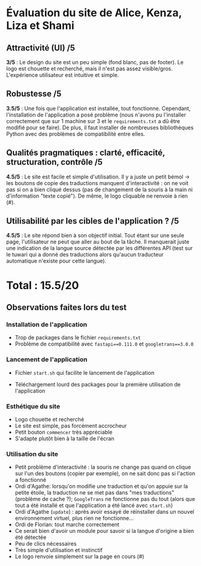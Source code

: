 # Évaluation du site de Alice, Kenza, Liza et Shami

## Attractivité (UI) /5
**3/5** : Le design du site est un peu simple (fond blanc, pas de footer). Le logo est chouette et recherché, mais il n'est pas assez visible/gros. L'expérience utilisateur est intuitive et simple.

## Robustesse /5
**3.5/5** : Une fois que l'application est installée, tout fonctionne. Cependant, l'installation de l'application a posé problème (nous n'avons pu l'installer correctement que sur 1 machine sur 3 et le `requirements.txt` a dû être modifié pour se faire). De plus, il faut installer de nombreuses bibliothèques Python avec des problèmes de compatibilité entre elles.

## Qualités pragmatiques : clarté, efficacité, structuration, contrôle /5
**4.5/5** : Le site est facile et simple d'utilisation. Il y a juste un petit bémol → les boutons de copie des traductions manquent d'interactivité : on ne voit pas si on a bien cliqué dessus (pas de changement de la souris à la main ni d'information "texte copié"). De même, le logo cliquable ne renvoie à rien (#).

## Utilisabilité par les cibles de l'application ? /5
**4.5/5** : Le site répond bien à son objectif initial. Tout étant sur une seule page, l'utilisateur ne peut que aller au bout de la tâche. Il manquerait juste une indication de la langue source détectée par les différentes API (test sur le tuwari qui a donné des traductions alors qu'aucun traducteur automatique n'existe pour cette langue).

# Total : 15.5/20

## Observations faites lors du test
### Installation de l'application
- Trop de packages dans le fichier `requirements.txt`
- Problème de compatibilité avec `fastapi==0.111.0` et `googletrans==3.0.0`

### Lancement de l'application
+ Fichier `start.sh` qui facilite le lancement de l'application
- Téléchargement lourd des packages pour la première utilisation de l'application

### Esthétique du site
- Logo chouette et recherché
- Le site est simple, pas forcément accrocheur
- Petit bouton `commencer` très appréciable
- S'adapte plutôt bien à la taille de l'écran

### Utilisation du site
- Petit problème d'interactivité : la souris ne change pas quand on clique sur l'un des boutons (copier par exemple), on ne sait donc pas si l'action a fonctionné
- Ordi d'Agathe: lorsqu'on modifie une traduction et qu'on appuie sur la petite étoile, la traduction ne se met pas dans "mes traductions" (problème de cache ?); `GoogleTrans` ne fonctionne pas du tout (alors que tout a été installé et que l'application a été lancé avec `start.sh`)
- Ordi d'Agathe (`update`) : après avoir essayé de réinstaller dans un nouvel environnement virtuel, plus rien ne fonctionne...
- Ordi de Florian: tout marche correctement
- Ce serait bien d'avoir un module pour savoir si la langue d'origine a bien été détectée
- Peu de clics nécessaires
- Très simple d'utilisation et instinctif
- Le logo renvoie simplement sur la page en cours (#)
